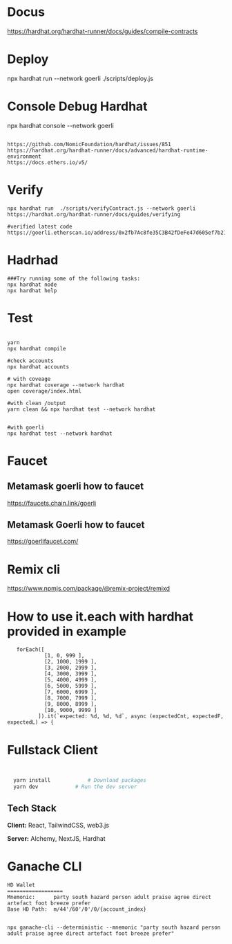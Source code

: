 
# Docus
https://hardhat.org/hardhat-runner/docs/guides/compile-contracts

# Deploy
npx hardhat run --network goerli ./scripts/deploy.js

# Console Debug Hardhat
npx hardhat console --network goerli 

```

https://github.com/NomicFoundation/hardhat/issues/851
https://hardhat.org/hardhat-runner/docs/advanced/hardhat-runtime-environment
https://docs.ethers.io/v5/
```

# Verify

```
npx hardhat run  ./scripts/verifyContract.js --network goerli 
https://hardhat.org/hardhat-runner/docs/guides/verifying

#verified latest code 
https://goerli.etherscan.io/address/0x2fb7Ac8fe35C3B42fDeFe47d605ef7b21242210a#code

```

# Hadrhad
```
###Try running some of the following tasks:
npx hardhat node
npx hardhat help

```

# Test
```

yarn
npx hardhat compile

#check accounts 
npx hardhat accounts

# with coveage
npx hardhat coverage --network hardhat     
open coverage/index.html 

#with clean /output
yarn clean && npx hardhat test --network hardhat


#with goerli
npx hardhat test --network hardhat

```

# Faucet
## Metamask goerli how to faucet
https://faucets.chain.link/goerli

## Metamask Goerli how to faucet
https://goerlifaucet.com/


# Remix cli
https://www.npmjs.com/package/@remix-project/remixd


# How to use it.each with hardhat provided in example
```
   forEach([
            [1, 0, 999 ],
            [2, 1000, 1999 ],
            [3, 2000, 2999 ],
            [4, 3000, 3999 ],
            [5, 4000, 4999 ],
            [6, 5000, 5999 ],
            [7, 6000, 6999 ],
            [8, 7000, 7999 ],
            [9, 8000, 8999 ],
            [10, 9000, 9999 ]
          ]).it(`expected: %d, %d, %d`, async (expectedCnt, expectedF, expectedL) => {

```
# Fullstack Client 
```bash


  yarn install            # Download packages
  yarn dev            # Run the dev server
```

## Tech Stack

**Client:** React, TailwindCSS, web3.js

**Server:** Alchemy, NextJS, Hardhat


# Ganache CLI

```
HD Wallet
==================
Mnemonic:      party south hazard person adult praise agree direct artefact foot breeze prefer
Base HD Path:  m/44'/60'/0'/0/{account_index}


npx ganache-cli --deterministic --mnemonic "party south hazard person adult praise agree direct artefact foot breeze prefer"


```


